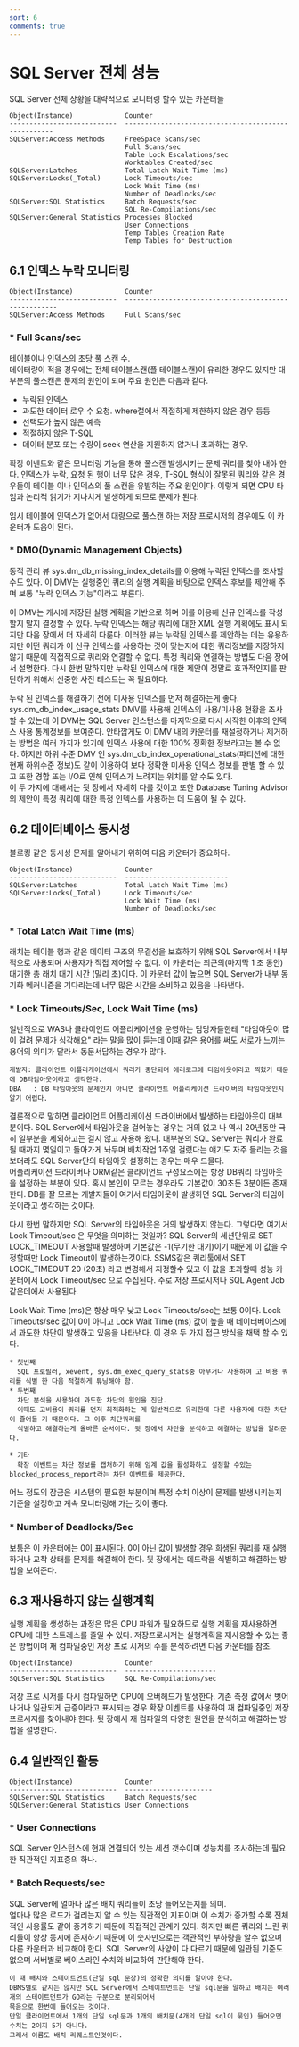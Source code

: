 ```yaml
---
sort: 6
comments: true
---
```


# SQL Server 전체 성능
SQL Server 전체 상황을 대략적으로 모니터링 할수 있는 카운터들

```
Object(Instance)             Counter
---------------------------  ----------------------------------------------------
SQLServer:Access Methods     FreeSpace Scans/sec
                             Full Scans/sec
                             Table Lock Escalations/sec
                             Worktables Created/sec
SQLServer:Latches            Total Latch Wait Time (ms)
SQLServer:Locks(_Total)      Lock Timeouts/sec
                             Lock Wait Time (ms)
                             Number of Deadlocks/sec
SQLServer:SQL Statistics     Batch Requests/sec
                             SQL Re-Compilations/sec
SQLServer:General Statistics Processes Blocked
                             User Connections
                             Temp Tables Creation Rate
                             Temp Tables for Destruction                            
```

## 6.1 인덱스 누락 모니터링
```
Object(Instance)             Counter       
---------------------------  -----------------------------------------------------
SQLServer:Access Methods     Full Scans/sec
```

### * Full Scans/sec
테이블이나 인덱스의 초당 풀 스캔 수.  
데이터량이 적을 경우에는 전체 테이블스캔(풀 테이블스캔)이 유리한 경우도 있지만 대부분의 풀스캔은 문제의 원인이 되며 주요 원인은 다음과 같다.

  * 누락된 인덱스
  * 과도한 데이터 로우 수 요청. where절에서 적절하게 제한하지 않은 경우 등등
  * 선택도가 높지 않은 예측
  * 적절하지 않은 T-SQL
  * 데이터 분포 또는 수량이 seek 연산을 지원하지 않거나 초과하는 경우.

확장 이벤트와 같은 모니터링 기능을 통해 풀스캔 발생시키는 문제 쿼리를 찾아 내야 한다. 인덱스가 누락, 요청 된 행이 너무 많은 경우, T-SQL 형식이 잘못된 쿼리와 같은 경우들이 테이블 이나 인덱스의 풀 스캔을 유발하는 주요 원인이다. 이렇게 되면 CPU 타임과 논리적 읽기가 지나치게 발생하게 되므로 문제가 된다.

임시 테이블에 인덱스가 없어서 대량으로 풀스캔 하는 저장 프로시저의 경우에도 이 카운터가 도움이 된다.


### * DMO(Dynamic Management Objects)
동적 관리 뷰 sys.dm_db_missing_index_details를 이용해 누락된 인덱스를  조사할 수도 있다.
이 DMV는 실행중인 쿼리의 실행 계획을 바탕으로 인덱스 후보를 제안해 주며 보통 "누락 인덱스 기능"이라고 부른다.

이 DMV는 캐시에 저장된 실행 계획을 기반으로 하며 이를 이용해 신규 인덱스를 작성할지 말지 결정할 수 있다. 누락 인덱스는 해당 쿼리에 대한 XML 실행 계획에도 표시 되지만 다음 장에서 더 자세히 다룬다. 이러한 뷰는 누락된 인덱스를 제안하는 데는 유용하지만 어떤 쿼리가 이 신규 인덱스를 사용하는 것이 맞는지에 대한 쿼리정보를 저장하지 않기 때문에 직접적으로 쿼리와 연결할 수 없다. 특정 쿼리와 연결하는 방법도 다음 장에서 설명한다. 다시 한번 말하지만 누락된 인덱스에 대한 제안이 정말로 효과적인지를 판단하기 위해서 신중한 사전 테스트는 꼭 필요하다.

누락 된 인덱스를 해결하기 전에 미사용 인덱스를 먼저 해결하는게 좋다.  
sys.dm_db_index_usage_stats DMV를 사용해 인덱스의 사용/미사용 현황을 조사할 수 있는데 이 DVM는 SQL Server 인스턴스를 마지막으로 다시 시작한 이후의 인덱스 사용 통계정보를 보여준다. 안타깝게도 이 DMV 내의 카운터를 재설정하거나 제거하는 방법은 여러 가지가 있기에 인덱스 사용에 대한 100% 정확한 정보라고는 볼 수 없다. 하지만 하위 수준 DMV 인 sys.dm_db_index_operational_stats(파티션에 대한 현재 하위수준 정보)도 같이 이용하여 보다 정확한 미사용 인덱스 정보를 판별 할 수 있고 또한 경합 또는 I/O로 인해 인덱스가 느려지는 위치를 알 수도 있다.  
이 두 가지에 대해서는 뒷 장에서 자세히 다룰 것이고 또한 Database Tuning Advisor의 제안이 특정 쿼리에 대한 특정 인덱스를 사용하는 데 도움이 될 수 있다.


## 6.2 데이터베이스 동시성
블로킹 같은 동시성 문제를 알아내기 위하여 다음 카운터가 중요하다.
```
Object(Instance)             Counter
---------------------------  --------------------------
SQLServer:Latches            Total Latch Wait Time (ms)
SQLServer:Locks(_Total)      Lock Timeouts/sec
                             Lock Wait Time (ms)
                             Number of Deadlocks/sec
```
### * Total Latch Wait Time (ms)
래치는 테이블 행과 같은 데이터 구조의 무결성을 보호하기 위해 SQL Server에서 내부적으로 사용되며 사용자가 직접 제어할 수 없다. 이 카운터는 최근의(마지막 1 초 동안) 대기한 총 래치 대기 시간 (밀리 초)이다. 이 카운터 값이 높으면 SQL Server가 내부 동기화 메커니즘을 기다리는데 너무 많은 시간을 소비하고 있음을 나타낸다.

### * Lock Timeouts/Sec, Lock Wait Time (ms)
일반적으로 WAS나 클라이언트 어플리케이션을 운영하는 담당자들한테 "타임아웃이 많이 걸려 문제가 심각해요" 라는 말을 많이 듣는데 이때 같은 용어를 써도 서로가 느끼는 용어의 의미가 달라서 동문서답하는 경우가 많다.

    개발자: 클라이언트 어플리케이션에서 쿼리가 중단되며 에러로그에 타임아웃이라고 찍혔기 때문에 DB타임아웃이라고 생각한다.
    DBA   : DB 타임아웃의 문제인지 아니면 클라이언트 어플리케이션 드라이버의 타임아웃인지 알기 어렵다.

결론적으로 말하면 클라이언트 어플리케이션 드라이버에서 발생하는 타임아웃이 대부분이다. SQL Server에서 타임아웃을 걸어놓는 경우는 거의 없고 나 역시 20년동안 극히 일부분을 제외하고는 걸지 않고 사용해 왔다. 대부분의 SQL Server는 쿼리가 완료될 때까지 몇일이고 돌아가게 놔두며 배치작업 1주일 걸렸다는 얘기도 자주 들리는 것을 보더라도 SQL Server단의 타임아웃 설정하는 경우는 매우 드물다.  
어플리케이션 드라이버나 ORM같은 클라이언트 구성요소에는 항상 DB쿼리 타임아웃을 설정하는 부분이 있다. 혹시 본인이 모르는 경우라도 기본값이 30초든 3분이든 존재한다. DB를 잘 모르는 개발자들이 여기서 타임아웃이 발생하면 SQL Server의 타임아웃이라고 생각하는 것이다.  

다시 한번 말하지만 SQL Server의 타임아웃은 거의 발생하지 않는다. 그렇다면 여기서 Lock Timeout/sec 은 무엇을 의미하는 것일까? SQL Server의 세션단위로 SET LOCK_TIMEOUT 사용할때 발생하며 기본값은 -1(무기한 대기)이기 때문에 이 값을 수정할때만 Lock Timeout이 발생하는것이다.
SSMS같은 쿼리툴에서 SET LOCK_TIMEOUT 20 (20초) 라고 변경해서 지정할수 있고 이 값을 초과할때 성능 카운터에서 Lock Timeout/sec 으로 수집된다. 주로 저장 프로시저나 SQL Agent Job같은데에서 사용된다.

Lock Wait Time (ms)은 항상 매우 낮고 Lock Timeouts/sec는 보통 0이다. Lock Timeouts/sec 값이 0이 아니고 Lock Wait Time (ms) 값이 높을 때 데이터베이스에서 과도한 차단이 발생하고 있음을 나타낸다. 이 경우 두 가지 접근 방식을 채택 할 수 있다.

    * 첫번째
      SQL 프로필러, xevent, sys.dm_exec_query_stats중 아무거나 사용하여 고 비용 쿼리를 식별 한 다음 적절하게 튜닝해야 함.
    * 두번째
      차단 분석을 사용하여 과도한 차단의 원인을 진단.
      이때도 고비용이 쿼리를 먼저 최적화하는 게 일반적으로 유리한데 다른 사용자에 대한 차단이 줄어들 기 때문이다. 그 이후 차단쿼리를
      식별하고 해결하는게 올바른 순서이다. 뒷 장에서 차단을 분석하고 해결하는 방법을 알려준다.
    
    * 기타
      확장 이벤트는 차단 정보를 캡처하기 위해 임계 값을 활성화하고 설정할 수있는 blocked_process_report라는 차단 이벤트를 제공한다.

어느 정도의 잠금은 시스템의 필요한 부분이며 특정 수치 이상이 문제를 발생시키는지 기준을 설정하고 계속 모니터링해 가는 것이 좋다.


### * Number of Deadlocks/Sec
보통은 이 카운터에는 0이 표시된다. 0이 아닌 값이 발생할 경우 희생된 쿼리를 재 실행하거나 교착 상태를 문제를 해결해야 한다. 뒷 장에서는 데드락을 식별하고 해결하는 방법을 보여준다.


## 6.3 재사용하지 않는 실행계획
실행 계획을 생성하는 과정은 많은 CPU 파워가 필요하므로 실행 계획을 재사용하면 CPU에 대한 스트레스를 줄일 수 있다. 저장프로시저는 실행계획을 재사용할 수 있는 좋은 방법이며 재 컴파일중인 저장 프로 시저의 수를 분석하려면 다음 카운터를 참조. 

```
Object(Instance)             Counter
---------------------------  -----------------------
SQLServer:SQL Statistics     SQL Re-Compilations/sec
```

저장 프로 시저를 다시 컴파일하면 CPU에 오버헤드가 발생한다. 기존 측정 값에서 벗어나거나 일관되게 급증이라고 표시되는 경우 확장 이벤트를 사용하여 재 컴파일중인 저장 프로시저를 찾아내야 한다. 뒷 장에서 재 컴파일의 다양한 원인을 분석하고 해결하는 방법을 설명한다.

## 6.4 일반적인 활동
```
Object(Instance)             Counter
---------------------------  ----------------------
SQLServer:SQL Statistics     Batch Requests/sec
SQLServer:General Statistics User Connections
```

### * User Connections
SQL Server 인스턴스에 현재 연결되어 있는 세션 갯수이며 성능치를 조사하는데 필요한 직관적인 지표중의 하나. 

### * Batch Requests/sec
SQL Server에 얼마나 많은 배치 쿼리들이 초당 들어오는지를 의미.  
얼마나 많은 로드가 걸리는지 알 수 있는 직관적인 지표이며 이 수치가 증가할 수록 전체적인 사용률도 같이 증가하기 때문에 직접적인 관계가 있다.
하지만 빠른 쿼리와 느린 쿼리들이 항상 동시에 존재하기 때문에 이 숫자만으로는 객관적인 부하량을 알수 없으며 다른 카운터과 비교해야 한다.
SQL Server의 사양이 다 다르기 때문에 일관된 기준도 없으며 서버별로 베이스라인 수치와 비교하여 판단해야 한다.

    이 때 배치와 스테이트먼트(단일 sql 문장)의 정확한 의미를 알아야 한다. 
    DBMS별로 같지는 않지만 SQL Server에서 스테이트먼트는 단일 sql문을 말하고 배치는 여러개의 스테이트먼트가 GO라는 구분으로 분리되어서  
    묶음으로 한번에 들어오는 것이다.
    만일 클라이언트에서 1개의 단일 sql문과 1개의 배치문(4개의 단일 sql이 묶인) 들어오면 수치는 2이지 5가 아니다.
    그래서 이름도 배치 리퀘스트인것이다.